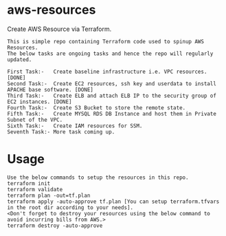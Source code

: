 # aws-resources
Create AWS Resource via Terraform.

    This is simple repo containing Terraform code used to spinup AWS Resources.
    The below tasks are ongoing tasks and hence the repo will regularly updated.
    
    First Task:-   Create baseline infrastructure i.e. VPC resources. [DONE]
    Second Task:-  Create EC2 resources, ssh key and userdata to install APACHE base software. [DONE]
    Third Task:-   Create ELB and attach ELB IP to the security group of EC2 instances. [DONE]
    Fourth Task:-  Create S3 Bucket to store the remote state.
    Fifth Task:-   Create MYSQL RDS DB Instance and host them in Private Subnet of the VPC.
    Sixth Task:-   Create IAM resources for SSM.
    Seventh Task:- More task coming up.
    
Usage
===================
    Use the below commands to setup the resources in this repo.
    terraform init
    terraform validate
    terraform plan -out=tf.plan
    terraform apply -auto-approve tf.plan [You can setup terraform.tfvars in the root dir according to your needs].
    <Don't forget to destroy your resources using the below command to avoid incurring bills from AWS.>
    terraform destroy -auto-approve
